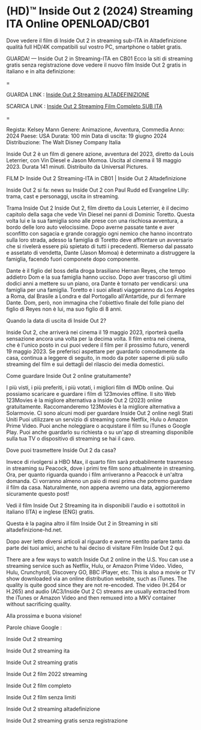 # (HD)™ Inside Out 2 (2024) Streaming ITA Online OPENLOAD/CB01 

Dove vedere il film di Inside Out 2 in streaming sub-ITA in Altadefinizione qualità full HD/4K compatibili sul vostro PC, smartphone o tablet gratis.

GUARDA! — Inside Out 2 in Streaming-ITA en CB01
Ecco la siti di streaming gratis senza registrazione dove vedere il nuovo film Inside Out 2 gratis in italiano e in alta definizione:

=

GUARDA LINK : [Inside Out 2 Streaming ALTADEFINIZIONE](https://t.co/CalHlgmP68)

SCARICA LINK : [Inside Out 2 Streaming Film Completo SUB ITA](https://t.co/CalHlgmP68)

=

Regista: Kelsey Mann
Genere: Animazione, Avventura, Commedia
Anno: 2024
Paese: USA
Durata: 100 min
Data di uscita: 19 giugno 2024
Distribuzione: The Walt Disney Company Italia

Inside Out 2 è un film di genere azione, avventura del 2023, diretto da Louis Leterrier, con Vin Diesel e Jason Momoa. Uscita al cinema il 18 maggio 2023. Durata 141 minuti. Distribuito da Universal Pictures.

FILM ▷ Inside Out 2 Streaming-ITA in CB01 | Inside Out 2 Altadefinizione

Inside Out 2 si fa: news su Inside Out 2 con Paul Rudd ed Evangeline Lilly: trama, cast e personaggi, uscita in streaming.

Trama Inside Out 2
Inside Out 2, film diretto da Louis Leterrier, è il decimo capitolo della saga che vede Vin Diesel nei panni di Dominic Toretto. Questa volta lui e la sua famiglia sono alle prese con una rischiosa avventura, a bordo delle loro auto velocissime. Dopo averne passate tante e aver sconfitto con sagacia e grande coraggio ogni nemico che hanno incontrato sulla loro strada, adesso la famiglia di Toretto deve affrontare un avversario che si rivelerà essere più spietato di tutti i precedenti. Riemerso dal passato e assetato di vendetta, Dante (Jason Momoa) è determinato a distruggere la famiglia, facendo fuori componete dopo componente.

Dante è il figlio del boss della droga brasiliano Hernan Reyes, che tempo addietro Dom e la sua famiglia hanno ucciso. Dopo aver trascorso gli ultimi dodici anni a mettere su un piano, ora Dante è tornato per vendicarsi: una famiglia per una famiglia. Toretto e i suoi alleati viaggeranno da Los Angeles a Roma, dal Brasile a Londra e dal Portogallo all'Antartide, pur di fermare Dante. Dom, però, non immagina che l'obiettivo finale del folle piano del figlio di Reyes non è lui, ma suo figlio di 8 anni.

Quando la data di uscita di Inside Out 2?

Inside Out 2, che arriverà nei cinema il 19 maggio 2023, riporterà quella sensazione ancora una volta per la decima volta. Il film entra nei cinema, che è l'unico posto in cui puoi vedere il film per il prossimo futuro, venerdì 19 maggio 2023.
Se preferisci aspettare per guardarlo comodamente da casa, continua a leggere di seguito, in modo da poter saperne di più sullo streaming del film e sui dettagli del rilascio dei media domestici.

Come guardare Inside Out 2 online gratuitamente?

I più visti, i più preferiti, i più votati, i migliori film di IMDb online. Qui possiamo scaricare e guardare i film di 123movies offline. Il sito Web 123Movies è la migliore alternativa a Inside Out 2 (2023) online gratuitamente. Raccomanderemo 123Movies è la migliore alternativa a Solarmovie.
Ci sono alcuni modi per guardare Inside Out 2 online negli Stati Uniti Puoi utilizzare un servizio di streaming come Netflix, Hulu o Amazon Prime Video. Puoi anche noleggiare o acquistare il film su iTunes o Google Play. Puoi anche guardarlo su richiesta o su un'app di streaming disponibile sulla tua TV o dispositivo di streaming se hai il cavo.

Dove puoi trasmettere Inside Out 2 da casa?

Invece di rivolgersi a HBO Max, il quarto film sarà probabilmente trasmesso in streaming su Peacock, dove i primi tre film sono attualmente in streaming. Ora, per quanto riguarda quando i film arriveranno a Peacock è un'altra domanda. Ci vorranno almeno un paio di mesi prima che potremo guardare il film da casa. Naturalmente, non appena avremo una data, aggiorneremo sicuramente questo post!

Vedi il film Inside Out 2 Streaming ita in disponibili l'audio e i sottotitoli in italiano (ITA) e inglese (ENG) gratis.

Questa è la pagina altro il film Inside Out 2 in Streaming in siti altadefinizione-hd.net.

Dopo aver letto diversi articoli al riguardo e averne sentito parlare tanto da parte dei tuoi amici, anche tu hai deciso di visitare Film Inside Out 2 qui.

There are a few ways to watch Inside Out 2 online in the U.S. You can use a streaming service such as Netflix, Hulu, or Amazon Prime Video. Video, Hulu, Crunchyroll, Discovery GO, BBC iPlayer, etc. This is also a movie or TV show downloaded via an online distribution website, such as iTunes. The quality is quite good since they are not re-encoded. The video (H.264 or H.265) and audio (AC3/Inside Out 2 C) streams are usually extracted from the iTunes or Amazon Video and then remuxed into a MKV container without sacrificing quality.


Alla prossima e buona visione!


Parole chiave Google :

Inside Out 2 streaming

Inside Out 2 streaming ita

Inside Out 2 streaming gratis

Inside Out 2 film 2022 streaming

Inside Out 2 film completo

Inside Out 2 film senza limiti

Inside Out 2 streaming altadefinizione

Inside Out 2 streaming gratis senza registrazione
